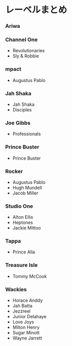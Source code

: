 # レーベルまとめ

### Ariwa

### Channel One
* Revolutionaries  
* Sly & Robbie

### mpact
* Augustus Pablo

### Jah Shaka
* Jah Shaka  
* Disciples

### Joe Gibbs
* Professionals  

### Prince Buster  
* Prince Buster

### Rocker
* Augustus Pablo  
* Hugh Mundell  
* Jacob Miller

### Studio One
* Alton Ellis  
* Heptones  
* Jackie Mittoo

### Tappa  
* Prince Alla

### Treasure Isle
* Tommy McCook

### Wackies
* Horace Anddy  
* Jah Batta  
* Jezzreel  
* Junior Delahaye  
* Love Joys  
* Milton Henry  
* Sugar Minott  
* Wayne Jarrett

###

###

###
